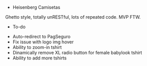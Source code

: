 * Heisenberg Camisetas

Ghetto style, totally unRESTful, lots of repeated code. MVP FTW.

* To-do
- Auto-redirect to PagSeguro
- Fix issue with logo img hover
- Ability to zoom-in tshirt
- Dinamically remove XL radio button for female babylook tshirt
- Ability to add more tshirts